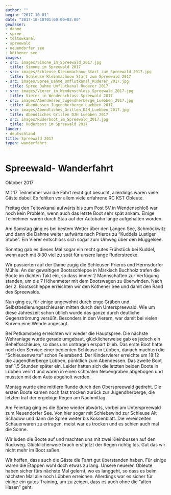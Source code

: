 ```yaml
---
author: ""
begin: "2017-10-01"
date: "2017-10-10T01:00:00+02:00"
gewässer:
- dahme
- spree
- teltowkanal
- spreewald
- neuendorfer see
- köthener see
images:
- src: images/Simone_im_Spreewald_2017.jpg
  title: Simone im Spreewald 2017
- src: images/Schleuse_Kleinmachnow_Start_zum_Spreewald_2017.jpg
  title: Schleuse Kleinmachnow Start zum Spreewald 2017
- src: images/Spree_Dahme_Umflutkanal_Ruderer_2017.jpg
  title: Spree Dahme Umflutkanal Ruderer 2017
- src: images/Vierer_in_Wendenschloss_Spreewald_2017.jpg
  title: Vierer in Wendenschloss Spreewald 2017
- src: images/Abendessen_Jugendherberge_Luebben_2017.jpg
  title: Abendessen Jugendherberge Luebben 2017
- src: images/Abendliches_Grillen_DJH_Luebben_2017.jpg
  title: Abendliches Grillen DJH Luebben 2017
- src: images/Ruderboot_im_Spreewald_2017.jpg
  title: Ruderboot im Spreewald 2017
länder: 
- deutschland
title: Spreewald 2017
typen: wanderfahrt
---
```


# Spreewald- Wanderfahrt


Oktober 2017

Mit 17 Teilnehmer war die Fahrt recht gut besucht, allerdings waren viele Gäste dabei. Es fehlten vor allem viele erfahrene RC KST Obleute.

Freitag den Teltowkanal aufwärts bis zum Post SV in Wendenschloß war noch kein Problem, wenn auch das letzte Boot sehr spät ankam. Einige Teilnehmer waren durch Stau auf der Autobahn lange aufgehalten worden.

Am Samstag ging es bei bestem Wetter über den Langen See, Schmöckwitz und dann die Dahme weiter aufwärts nach Prieros zu “Kuddels Lustiger Stube”. Ein Vierer entschloss sich sogar zum Umweg über den Müggelsee.

Sonntag gab es dieses Mal sogar ein recht gutes Frühstück bei Kuddel, wenn auch mit 8:30 viel zu spät für unsere lange Ruderstrecke.

Wir passierten auf der Dame zugig die Schleusen Prieros und Hermsdorfer Mühle. An der gewaltigen Bootsschleppe in Märkisch Buchholz trafen die Boote im dichten Takt ein, so dass immer 2 Mannschaften zur Verfügung standen, um die 7 Höhenmeter mit dem Bootswagen zu überwinden. Nach der 2. Bootsschleppe erreichten wir den Köthener See und damit den Rand des Spreewalds.

Nun ging es, für einige ungewohnt durch enge Gräben und Selbstbedienungsschleusen mitten durch den Unterspreewald. Wie um diese Jahreszeit schon üblich wurde das ganze durch deutliche Gegenströmung versüßt. Besonders in den Vierern, war damit bei vielen Kurven eine Wende angesagt.

Bei Petkamsberg erreichten wir wieder die Hauptspree. Die nächste Wehranlage wurde gerade umgebaut, glücklicherweise gab es jedoch ein Behelfsschleuse, so dass uns umtragen erspart blieb. Das erste Boot hatte noch den Service einer bedienten Schleuse in Lübben, danach machten die “Schleusenwarte” schon Feierabend. Der Kindervierer erreichte um 18:12 die Jugendherberge Lübben, pünktlich zum Abendessen. Das zweite Boot traf 1,5 Stunden später ein. Leider hatten sich die letzten beiden Boote in Lübben verirrt und waren in einen schmalen Nebengraben abgebogen und mussten mit dem Auto abgeholt werden.

Montag wurde eine mittlere Runde durch den Oberspreewald gedreht. Die ersten Boote kamen noch fast trocken zurück zur Jugendherberge, die letzten traf der ergiebige Regen am Nachmittag.

Am Feiertag ging es die Spree wieder abwärts, vorbei am Unterspreewald zum Neuendorfer See. Von hier sogar mit Schiebewind zur Schleuse Alt Schadow und dann die Spree weiter bis Kossenblatt. Die vereinzelten Schauerwaren zu ertragen, meist war es trocken und es schien auch mal die Sonne.

Wir luden die Boote auf und machten uns mit zwei Kleinbussen auf den Rückweg. Glücklicherweie brach erst jetzt der Regen richtig los. Gut das wir nicht mehr im Boot saßen.

Wir hoffen, dass auch die Gäste die Fahrt gut überstanden haben. Für einige waren die Etappen wohl doch etwas zu lang. Unsere neueren Obleute haben sicher fürs nächste Mal gelernt, wo es langgeht, so dass es beim nächsten Mal alle noch Lübben erreichen. Allerdings war es sicher für einige ein gutes Training, um zu zeigen, dass es auch ohne die “alten Hasen” geht.
